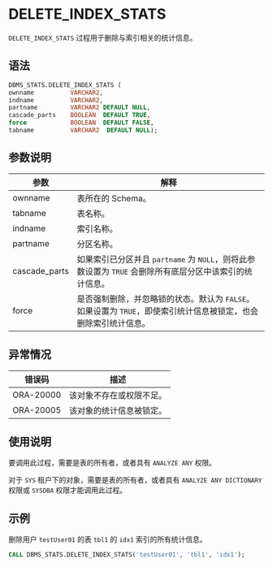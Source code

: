 # DELETE_INDEX_STATS 

`DELETE_INDEX_STATS` 过程用于删除与索引相关的统计信息。

## 语法 

```sql
DBMS_STATS.DELETE_INDEX_STATS (
ownname          VARCHAR2,
indname          VARCHAR2,
partname         VARCHAR2 DEFAULT NULL,
cascade_parts    BOOLEAN  DEFAULT TRUE,
force            BOOLEAN  DEFAULT FALSE,
tabname          VARCHAR2  DEFAULT NULL);
```



## 参数说明 

|      参数      |                                        解释                                      |
|---------------|----------------------------------------------------------------------------------|
| ownname       | 表所在的 Schema。                                                                    |
| tabname       | 表名称。                                                                             |
| indname       | 索引名称。                                                                            |
| partname      | 分区名称。                                                                            |
| cascade_parts | 如果索引已分区并且 `partname` 为 `NULL`，则将此参数设置为 `TRUE` 会删除所有底层分区中该索引的统计信息。   |
| force         | 是否强制删除，并忽略锁的状态。默认为 `FALSE`。 如果设置为 `TRUE`，即使索引统计信息被锁定，也会删除索引统计信息。 |



## 异常情况 

|    错误码    |      描述      |
|-----------|--------------|
| ORA-20000 | 该对象不存在或权限不足。 |
| ORA-20005 | 该对象的统计信息被锁定。 |



## 使用说明 

要调用此过程，需要是表的所有者，或者具有 `ANALYZE ANY` 权限。

对于 `SYS` 租户下的对象，需要是表的所有者，或者具有 `ANALYZE ANY DICTIONARY` 权限或 `SYSDBA` 权限才能调用此过程。

## 示例 

删除用户 `testUser01` 的表 `tbl1` 的 `idx1` 索引的所有统计信息。

```sql
CALL DBMS_STATS.DELETE_INDEX_STATS('testUser01', 'tbl1', 'idx1');
```